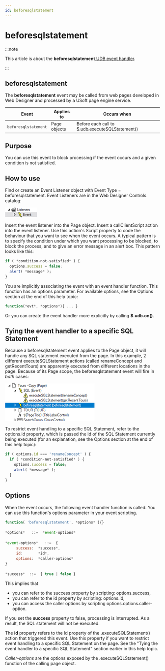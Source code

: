 ```yaml
---
id: beforesqlstatement
---
```


# beforesqlstatement




:::note

This article is about the **beforesqlstatement**[ UDB event handler](/docs/Web_and_app_UIs/UDB_Events).

:::

## **beforesqlstatement**

The **beforesqlstatement** event may be called from web pages developed in Web Designer and processed by a USoft page engine service.

|**Event**|**Applies to**|**Occurs when**|
|--------|--------|--------|
|`beforesqlstatement`|Page objects|Before each call to $.udb.executeSQLStatement()|



## Purpose

You can use this event to block processing if the event occurs and a given condition is not satisfied.

## How to use

Find or create an Event Listener object with Event Type = beforesqlstatement. Event Listeners are in the Web Designer Controls catalog:

![](./assets/ff8672be-ff07-426e-ba7e-0ecf37444b63.png)

Insert the event listener into the Page object. Insert a callClientScript action into the event listener. Use this action's Script property to code the behaviour that you want to see when the event occurs. A typical pattern is to specify the condition under which you want processing to be blocked, to block the process, and to give an error message in an alert box. This pattern looks like this:

```js
if ( *condition-not-satisfied* ) {
  options.success = false;
  alert( *message* );
}
```

You are implicitly associating the event with an event handler function. This function has an options parameter. For available options, see the Options section at the end of this help topic:

```js
function(*evt*, *options*){ ... }
```

Or you can create the event handler more explicitly by calling **$.udb.on()**.

## Tying the event handler to a specific SQL Statement

Because a beforesqlstatement event applies to the Page object, it will handle any SQL statement executed from the page. In this example, 2 different executeSQLStatement actions (called renameConcept and getRecentTours) are apparently executed from different locations in the page. Because of its Page scope, the beforesqlstatement event will fire in *both* cases:

![](./assets/61520aaf-40e2-4efc-b77c-1a85d585606a.png)

To restrict event handling to a specific SQL Statement, refer to the options.id property, which is passed the Id of the SQL Statement currently being executed (for an explanation, see the Options section at the end of this help topic):

```js
if ( options.id === 'renameConcept' ) {
  if ( *condition-not-satisfied* ) {
    options.success = false;
    alert( *message* );
  }
}
```

## Options

When the event occurs, the following event handler function is called. You can use this function's options parameter in your event scripting.
 

```js
function( 'beforesqlstatement', *options* ){}

*options*   ::=  *event-options*

*event-options*   ::=  {
     success:  *success*,
     id:       *id*,
     options:  *caller-options*
}

*success*  ::=  { true | false }
```

This implies that

- you can refer to the success property by scripting: options.success,
- you can refer to the id property by scripting: options.id,
- you can access the caller options by scripting options.options.caller-option.

If you set the **success** property to false, processing is interrupted. As a result, the SQL statement will not be executed.

The **id** property refers to the Id property of the .executeSQLStatement() action that triggered this event. Use this property if you want to restrict event handling to a specific SQL Statement on the page. See the "Tying the event handler to a specific SQL Statement" section earlier in this help topic.

*Caller-options* are the options exposed by the .executeSQLStatement() function of the calling page object.